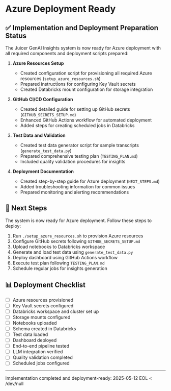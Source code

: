 # Azure Deployment Ready

## ✅ Implementation and Deployment Preparation Status

The Juicer GenAI Insights system is now ready for Azure deployment with all required components and deployment scripts prepared:

1. **Azure Resources Setup**
   - Created configuration script for provisioning all required Azure resources (`setup_azure_resources.sh`)
   - Prepared instructions for configuring Key Vault secrets
   - Created Databricks mount configuration for storage integration

2. **GitHub CI/CD Configuration**
   - Created detailed guide for setting up GitHub secrets (`GITHUB_SECRETS_SETUP.md`)
   - Enhanced GitHub Actions workflow for automated deployment
   - Added steps for creating scheduled jobs in Databricks

3. **Test Data and Validation**
   - Created test data generator script for sample transcripts (`generate_test_data.py`)
   - Prepared comprehensive testing plan (`TESTING_PLAN.md`)
   - Included quality validation procedures for insights

4. **Deployment Documentation**
   - Created step-by-step guide for Azure deployment (`NEXT_STEPS.md`)
   - Added troubleshooting information for common issues
   - Prepared monitoring and alerting recommendations

## 🚀 Next Steps

The system is now ready for Azure deployment. Follow these steps to deploy:

1. Run `./setup_azure_resources.sh` to provision Azure resources
2. Configure GitHub secrets following `GITHUB_SECRETS_SETUP.md`
3. Upload notebooks to Databricks workspace
4. Generate and load test data using `generate_test_data.py`
5. Deploy dashboard using GitHub Actions workflow
6. Execute test plan following `TESTING_PLAN.md`
7. Schedule regular jobs for insights generation

## 📊 Deployment Checklist

- [ ] Azure resources provisioned
- [ ] Key Vault secrets configured
- [ ] Databricks workspace and cluster set up
- [ ] Storage mounts configured
- [ ] Notebooks uploaded
- [ ] Schema created in Databricks
- [ ] Test data loaded
- [ ] Dashboard deployed
- [ ] End-to-end pipeline tested
- [ ] LLM integration verified
- [ ] Quality validation completed
- [ ] Scheduled jobs configured

---

Implementation completed and deployment-ready: 2025-05-12
EOL < /dev/null